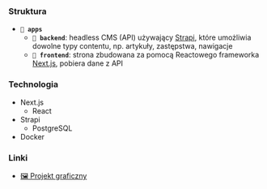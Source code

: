 ### Struktura
- **`📁 apps`**
  - **`📁 backend`**: headless CMS (API) używający [Strapi](https://strapi.com/), które umożliwia dowolne typy contentu, np. artykuły, zastępstwa, nawigacje
  - **`📁 frontend`**: strona zbudowana za pomocą Reactowego frameworka [Next.js](https://nextjs.org/), pobiera dane z API

### Technologia
- Next.js
  - React
- Strapi
  - PostgreSQL
- Docker  

### Linki
- [🖼 Projekt graficzny](https://www.figma.com/file/q12uPmoO5j5LdxRQhHIIGe/Elektronik?node-id=0%3A1)
